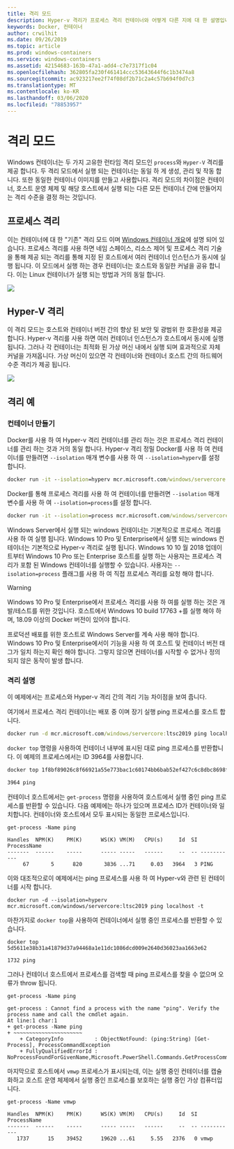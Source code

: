 ```yaml
---
title: 격리 모드
description: Hyper-v 격리가 프로세스 격리 컨테이너와 어떻게 다른 지에 대 한 설명입니다.
keywords: Docker, 컨테이너
author: crwilhit
ms.date: 09/26/2019
ms.topic: article
ms.prod: windows-containers
ms.service: windows-containers
ms.assetid: 42154683-163b-47a1-add4-c7e7317f1c04
ms.openlocfilehash: 362805fa230f461414ccc53643644f6c1b3474a8
ms.sourcegitcommit: ac923217ee2f74f08df2b71c2a4c57b694f0d7c3
ms.translationtype: MT
ms.contentlocale: ko-KR
ms.lasthandoff: 03/06/2020
ms.locfileid: "78853957"
---
```

# <a name="isolation-modes"></a>격리 모드

Windows 컨테이너는 두 가지 고유한 런타임 격리 모드인 `process`와 `Hyper-V` 격리를 제공 합니다. 두 격리 모드에서 실행 되는 컨테이너는 동일 하 게 생성, 관리 및 작동 합니다. 또한 동일한 컨테이너 이미지를 만들고 사용합니다. 격리 모드의 차이점은 컨테이너, 호스트 운영 체제 및 해당 호스트에서 실행 되는 다른 모든 컨테이너 간에 만들어지는 격리 수준을 결정 하는 것입니다.

## <a name="process-isolation"></a>프로세스 격리

이는 컨테이너에 대 한 "기존" 격리 모드 이며 [Windows 컨테이너 개요](../about/index.md)에 설명 되어 있습니다. 프로세스 격리를 사용 하면 네임 스페이스, 리소스 제어 및 프로세스 격리 기술을 통해 제공 되는 격리를 통해 지정 된 호스트에서 여러 컨테이너 인스턴스가 동시에 실행 됩니다. 이 모드에서 실행 하는 경우 컨테이너는 호스트와 동일한 커널을 공유 합니다.  이는 Linux 컨테이너가 실행 되는 방법과 거의 동일 합니다.

![](media/container-arch-process.png)

## <a name="hyper-v-isolation"></a>Hyper-V 격리
이 격리 모드는 호스트와 컨테이너 버전 간의 향상 된 보안 및 광범위 한 호환성을 제공 합니다. Hyper-v 격리를 사용 하면 여러 컨테이너 인스턴스가 호스트에서 동시에 실행 됩니다. 그러나 각 컨테이너는 최적화 된 가상 머신 내에서 실행 되며 효과적으로 자체 커널을 가져옵니다. 가상 머신이 있으면 각 컨테이너와 컨테이너 호스트 간의 하드웨어 수준 격리가 제공 됩니다.

![](media/container-arch-hyperv.png)

## <a name="isolation-examples"></a>격리 예

### <a name="create-container"></a>컨테이너 만들기

Docker를 사용 하 여 Hyper-v 격리 컨테이너를 관리 하는 것은 프로세스 격리 컨테이너를 관리 하는 것과 거의 동일 합니다. Hyper-v 격리 정밀 Docker를 사용 하 여 컨테이너를 만들려면 `--isolation` 매개 변수를 사용 하 여 `--isolation=hyperv`를 설정 합니다.

```cmd
docker run -it --isolation=hyperv mcr.microsoft.com/windows/servercore:ltsc2019 cmd
```

Docker를 통해 프로세스 격리를 사용 하 여 컨테이너를 만들려면 `--isolation` 매개 변수를 사용 하 여 `--isolation=process`를 설정 합니다.

```cmd
docker run -it --isolation=process mcr.microsoft.com/windows/servercore:ltsc2019 cmd
```

Windows Server에서 실행 되는 windows 컨테이너는 기본적으로 프로세스 격리를 사용 하 여 실행 됩니다. Windows 10 Pro 및 Enterprise에서 실행 되는 windows 컨테이너는 기본적으로 Hyper-v 격리로 실행 됩니다. Windows 10 10 월 2018 업데이트부터 Windows 10 Pro 또는 Enterprise 호스트를 실행 하는 사용자는 프로세스 격리가 포함 된 Windows 컨테이너를 실행할 수 있습니다. 사용자는 `--isolation=process` 플래그를 사용 하 여 직접 프로세스 격리를 요청 해야 합니다.

> [!WARNING]
> Windows 10 Pro 및 Enterprise에서 프로세스 격리를 사용 하 여를 실행 하는 것은 개발/테스트를 위한 것입니다. 호스트에서 Windows 10 build 17763 +를 실행 해야 하며, 18.09 이상의 Docker 버전이 있어야 합니다.
> 
> 프로덕션 배포를 위한 호스트로 Windows Server를 계속 사용 해야 합니다. Windows 10 Pro 및 Enterprise에서이 기능을 사용 하 여 호스트 및 컨테이너 버전 태그가 일치 하는지 확인 해야 합니다. 그렇지 않으면 컨테이너를 시작할 수 없거나 정의 되지 않은 동작이 발생 합니다.

### <a name="isolation-explanation"></a>격리 설명

이 예제에서는 프로세스와 Hyper-v 격리 간의 격리 기능 차이점을 보여 줍니다.

여기에서 프로세스 격리 컨테이너는 배포 중 이며 장기 실행 ping 프로세스를 호스트 합니다.

``` cmd
docker run -d mcr.microsoft.com/windows/servercore:ltsc2019 ping localhost -t
```

`docker top` 명령을 사용하여 컨테이너 내부에 표시된 대로 ping 프로세스를 반환합니다. 이 예제의 프로세스에서는 ID 3964를 사용합니다.

``` cmd
docker top 1f8bf89026c8f66921a55e773bac1c60174bb6bab52ef427c6c8dbc8698f9d7a

3964 ping
```

컨테이너 호스트에서는 `get-process` 명령을 사용하여 호스트에서 실행 중인 ping 프로세스를 반환할 수 있습니다. 다음 예제에는 하나가 있으며 프로세스 ID가 컨테이너와 일치합니다. 컨테이너와 호스트에서 모두 표시되는 동일한 프로세스입니다.

```
get-process -Name ping

Handles  NPM(K)    PM(K)      WS(K) VM(M)   CPU(s)     Id  SI ProcessName
-------  ------    -----      ----- -----   ------     --  -- -----------
     67       5      820       3836 ...71     0.03   3964   3 PING
```

이와 대조적으로이 예제에서는 ping 프로세스를 사용 하 여 Hyper-v와 관련 된 컨테이너를 시작 합니다.

```
docker run -d --isolation=hyperv mcr.microsoft.com/windows/servercore:ltsc2019 ping localhost -t
```

마찬가지로 `docker top`을 사용하여 컨테이너에서 실행 중인 프로세스를 반환할 수 있습니다.

```
docker top 5d5611e38b31a41879d37a94468a1e11dc1086dcd009e2640d36023aa1663e62

1732 ping
```

그러나 컨테이너 호스트에서 프로세스를 검색할 때 ping 프로세스를 찾을 수 없으며 오류가 throw 됩니다.

```
get-process -Name ping

get-process : Cannot find a process with the name "ping". Verify the process name and call the cmdlet again.
At line:1 char:1
+ get-process -Name ping
+ ~~~~~~~~~~~~~~~~~~~~~~
    + CategoryInfo          : ObjectNotFound: (ping:String) [Get-Process], ProcessCommandException
    + FullyQualifiedErrorId : NoProcessFoundForGivenName,Microsoft.PowerShell.Commands.GetProcessCommand
```

마지막으로 호스트에서 `vmwp` 프로세스가 표시되는데, 이는 실행 중인 컨테이너를 캡슐화하고 호스트 운영 체제에서 실행 중인 프로세스를 보호하는 실행 중인 가상 컴퓨터입니다.

```
get-process -Name vmwp

Handles  NPM(K)    PM(K)      WS(K) VM(M)   CPU(s)     Id  SI ProcessName
-------  ------    -----      ----- -----   ------     --  -- -----------
   1737      15    39452      19620 ...61     5.55   2376   0 vmwp
```
